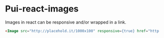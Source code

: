 # Pui-react-images

Images in react can be responsive and/or wrapped in a link.

```html
<Image src="http://placehold.it/1000x100" responsive={true} href="http://google.com" />
```